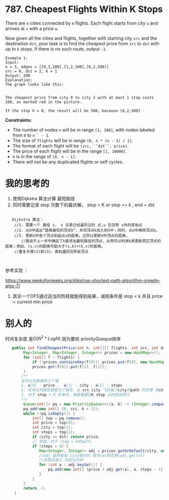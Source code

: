 # 787. Cheapest Flights Within K Stops

There are `n` cities connected by `m` flights. Each flight starts from city `u` and arrives at `v` with a price `w`.

Now given all the cities and flights, together with starting city `src` and the destination `dst`, your task is to find the cheapest price from `src` to `dst` with up to `k` stops. If there is no such route, output `-1`.



```
Example 1:
Input: 
n = 3, edges = [[0,1,100],[1,2,100],[0,2,500]]
src = 0, dst = 2, k = 1
Output: 200
Explanation: 
The graph looks like this:


The cheapest price from city 0 to city 2 with at most 1 stop costs 200, as marked red in the picture.

If the stop k = 0, the result will be 500, because [0,2,500]

```



**Constraints:**

- The number of nodes `n` will be in range `[1, 100]`, with nodes labeled from `0` to `n`` - 1`.
- The size of `flights` will be in range `[0, n * (n - 1) / 2]`.
- The format of each flight will be `(src, ``dst``, price)`.
- The price of each flight will be in the range `[1, 10000]`.
- `k` is in the range of `[0, n - 1]`.
- There will not be any duplicated flights or self cycles.

# 我的思考的

1. 使用Dijkstra 算法计算 最短路径
2. 同时需要记录 stop 次数下的最优解， stop < K or stop == k , end = dst

```

   Dijkstra 算法：
    //1. 需要一个 数组 s， s 记录已经遍历过的 点,u 包含除 s外的其他点
    //2. 从U中选出”距离最短的顶点k”，并将顶点k加入到S中；同时，从U中移除顶点k。
    //3. 更新U中各个顶点到起点s的距离。之所以更新U中顶点的距离，
       //是由于上一步中确定了k是求出最短路径的顶点，从而可以利用k来更新其它顶点的距离；例如，(s,v)的距离可能大于(s,k)+(k,v)的距离。
    //重复步骤(2)和(3)，直到遍历完所有顶点
    
 
```

参考实现 ：

https://www.geeksforgeeks.org/dijkstras-shortest-path-algorithm-greedy-algo-7/



1. 其实一个DFS通过适当的剪枝就能得到结果，减枝条件是 stop < k 并且 price < current min price

# 别人的

时间复杂度 是$O(N^2 *Log N)$  因为要给 priorityQueque排序

```java
   public int findCheapestPrice(int n, int[][] flights, int src, int dst, int k) {
        Map<Integer, Map<Integer, Integer>> prices = new HashMap<>();
        for (int[] f : flights) {
            if (!prices.containsKey(f[0])) prices.put(f[0], new HashMap<>());
            prices.get(f[0]).put(f[1], f[2]);
        }
       /**
       优先队列里面有三个值
       1. a[0] : price ,  a[1] : city , a[2] : stops 
       2. 优先队列其实就是为了保存，从 src city 飞往每个city的path 的花费 和stop次数
       3. 对于 stop > 0 的条件，就是需要在K stop 以内完成旅行
       **/
        Queue<int[]> pq = new PriorityQueue<>((a, b) -> (Integer.compare(a[0], b[0])));
        pq.add(new int[] {0, src, k + 1});
        while (!pq.isEmpty()) {
            int[] top = pq.remove();
            int price = top[0];
            int city = top[1];
            int stops = top[2];
            if (city == dst) return price;
            // 剪枝，对于 stop > k的path，
            if (stops > 0) {
               Map<Integer, Integer> adj = prices.getOrDefault(city, new HashMap<>());
               //adj 是所有和 city相邻的 城市(a)和花费(adj.get(a))
               //将其存放入 优先队列中
               for (int a : adj.keySet()) {
                   pq.add(new int[] {price + adj.get(a), a, stops - 1});
               }
            }
        }
        return -1;
    }
```





